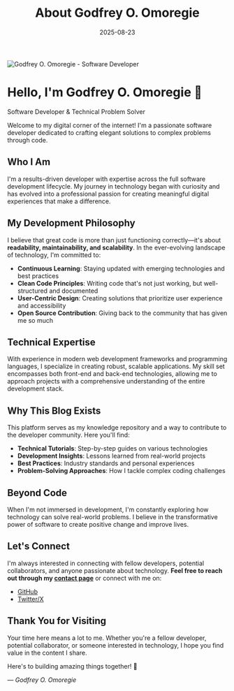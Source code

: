 ﻿---
title: "About Godfrey O. Omoregie"
description: "Meet Godfrey O. Omoregie - Software Developer, Technical Blogger, and Problem Solver. Sharing knowledge and insights from the world of development."
date: 2025-08-23
draft: false
imageBig: "/images/about_us.webp"
imageAlt: "About-us image, green color"
avatar: "/images/author.webp"
---

<!-- JSON-LD: AboutPage Schema -->
<script type="application/ld+json">
{
  "@context": "https://schema.org",
  "@type": "AboutPage",
  "mainEntity": {
    "@type": "Person",
    "name": "Godfrey O. Omoregie",
    "jobTitle": "Software Developer & Technical Blogger",
    "url": "https://devviews.com/about",
    "image": "https://devviews.com/images/author.webp",
    "sameAs": [
      "https://github.com/gootec82",
      "https://x.com/godfreycode1"
    ],
    "description": "Software Developer, Technical Blogger and Problem Solver. Building websites and helping businesses grow online."
  },
  "publisher": {
    "@type": "Organization",
    "name": "DevViews",
    "url": "https://devviews.com",
    "logo": "https://devviews.com/images/logo.png"
  }
}
</script>

<div class="about-hero">
    <div class="about-profile">
        <img src="/images/author.webp" alt="Godfrey O. Omoregie - Software Developer" class="about-avatar">
        <div class="about-intro">
            <h1>Hello, I'm Godfrey O. Omoregie 👋</h1>
            <p class="about-tagline">Software Developer & Technical Problem Solver</p>
        </div>
    </div>
</div>

Welcome to my digital corner of the internet! I'm a passionate software developer dedicated to crafting elegant solutions to complex problems through code.

## Who I Am

I'm a results-driven developer with expertise across the full software development lifecycle. My journey in technology began with curiosity and has evolved into a professional passion for creating meaningful digital experiences that make a difference.

## My Development Philosophy

I believe that great code is more than just functioning correctly—it's about **readability, maintainability, and scalability**. In the ever-evolving landscape of technology, I'm committed to:

- **Continuous Learning**: Staying updated with emerging technologies and best practices  
- **Clean Code Principles**: Writing code that's not just working, but well-structured and documented  
- **User-Centric Design**: Creating solutions that prioritize user experience and accessibility  
- **Open Source Contribution**: Giving back to the community that has given me so much  

## Technical Expertise

With experience in modern web development frameworks and programming languages, I specialize in creating robust, scalable applications. My skill set encompasses both front-end and back-end technologies, allowing me to approach projects with a comprehensive understanding of the entire development stack.

## Why This Blog Exists

This platform serves as my knowledge repository and a way to contribute to the developer community. Here you'll find:

- **Technical Tutorials**: Step-by-step guides on various technologies  
- **Development Insights**: Lessons learned from real-world projects  
- **Best Practices**: Industry standards and personal experiences  
- **Problem-Solving Approaches**: How I tackle complex coding challenges  

## Beyond Code

When I'm not immersed in development, I'm constantly exploring how technology can solve real-world problems. I believe in the transformative power of software to create positive change and improve lives.

## Let's Connect

I'm always interested in connecting with fellow developers, potential collaborators, and anyone passionate about technology. **Feel free to reach out through my [contact page](/contact/)** or connect with me on:
 
- [GitHub](https://github.com/gootec82)  
- [Twitter/X](https://x.com/godfreycode1)  

## Thank You for Visiting

Your time here means a lot to me. Whether you're a fellow developer, potential collaborator, or someone interested in technology, I hope you find value in the content I share.

Here's to building amazing things together! 🚀  

*— Godfrey O. Omoregie*